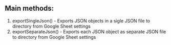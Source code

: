 ## Main methods:
1. exportSingleJson() - Exports JSON objects in a sigle JSON file to directory from Google Sheet settings
2. exportSeparateJson() - Exports each JSON object as separate JSON file to directory from Google Sheet settings
